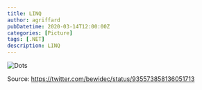 ```yaml
---
title: LINQ
author: agriffard
pubDatetime: 2020-03-14T12:00:00Z
categories: [Picture]
tags: [.NET]
description: LINQ
---
```


![Dots](/assets/blog/linq.jpg)

Source: <https://twitter.com/bewidec/status/935573858136051713>
